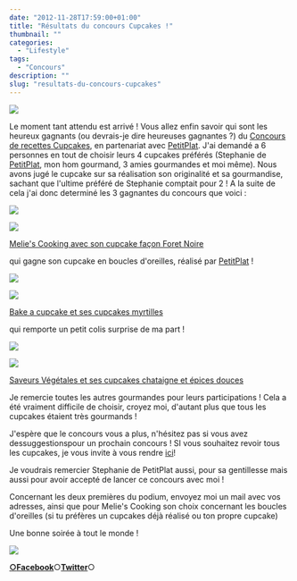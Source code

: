 ```yaml
---
date: "2012-11-28T17:59:00+01:00"
title: "Résultats du concours Cupcakes !"
thumbnail: ""
categories:
  - "Lifestyle"
tags:
  - "Concours"
description: ""
slug: "resultats-du-concours-cupcakes"
---
```


[![](https://cdn.rawgit.com/crokmou/images/1.0.7/i/concours_recettes_cupcakes_crokmou_partenaire_petitplat.fr_bann-300x1501-300x150.jpg)](https://cdn.rawgit.com/crokmou/images/1.0.7/i/concours_recettes_cupcakes_crokmou_partenaire_petitplat.fr_bann-300x1501.jpg)

Le moment tant attendu est arrivé ! Vous allez enfin savoir qui sont les heureux gagnants (ou devrais-je dire heureuses gagnantes ?) du [Concours de recettes Cupcakes](https://crokmou.com/2012/10/concours-recette-cupcake-partenaire-petitplat.fr.html), en partenariat avec [PetitPlat](http://www.petitplat.fr/). J'ai demandé a 6 personnes en tout de choisir leurs 4 cupcakes préférés (Stephanie de [PetitPlat](http://www.petitplat.fr/), mon hom gourmand, 3 amies gourmandes et moi même). Nous avons jugé le cupcake sur sa réalisation son originalité et sa gourmandise, sachant que l'ultime préféré de Stephanie comptait pour 2 ! A la suite de cela j'ai donc determiné les 3 gagnantes du concours que voici :

[![](https://cdn.rawgit.com/crokmou/images/1.0.7/i/1ere1.jpg)](https://cdn.rawgit.com/crokmou/images/1.0.7/i/1ere1.jpg)

[![](https://cdn.rawgit.com/crokmou/images/1.0.7/i/foret-noire1-225x3001.jpg)](https://cdn.rawgit.com/crokmou/images/1.0.7/i/foret-noire1-225x3001.jpg)

[Melie's Cooking avec son cupcake façon Foret Noire](http://meliescooking.wordpress.com/2012/11/09/cupcake-facon-foret-noire/)

qui gagne son cupcake en boucles d'oreilles, réalisé par [PetitPlat](http://www.petitplat.fr/) !

[![](https://cdn.rawgit.com/crokmou/images/1.0.7/i/2eme1.jpg)](https://cdn.rawgit.com/crokmou/images/1.0.7/i/2eme1.jpg)

[![](https://cdn.rawgit.com/crokmou/images/1.0.7/i/813524061.jpg)](https://cdn.rawgit.com/crokmou/images/1.0.7/i/813524061.jpg)

[Bake a cupcake et ses cupcakes myrtilles](http://bakeacupcake.canalblog.com/archives/2012/11/24/25658490.html)

qui remporte un petit colis surprise de ma part !

[![](https://cdn.rawgit.com/crokmou/images/1.0.7/i/3eme1.jpg)](https://cdn.rawgit.com/crokmou/images/1.0.7/i/3eme1.jpg)

[![](https://cdn.rawgit.com/crokmou/images/1.0.7/i/Diapositive1-208x3001-208x300.jpg)](https://cdn.rawgit.com/crokmou/images/1.0.7/i/Diapositive1-208x3001.jpg)

[Saveurs Végétales et ses cupcakes chataigne et épices douces](http://saveursvegetales.blogspot.com/2012/11/cupcakes-chataigne-epices-duces.html)

Je remercie toutes les autres gourmandes pour leurs participations ! Cela a été vraiment difficile de choisir, croyez moi, d'autant plus que tous les cupcakes étaient très gourmands !

J'espère que le concours vous a plus, n'hésitez pas si vous avez dessuggestionspour un prochain concours ! SI vous souhaitez revoir tous les cupcakes, je vous invite à vous rendre [ici](https://crokmou.com/2012/10/participations-au-concours-de-recettes.html)!

Je voudrais remercier Stephanie de PetitPlat aussi, pour sa gentillesse mais aussi pour avoir accepté de lancer ce concours avec moi !

Concernant les deux premières du podium, envoyez moi un mail avec vos adresses, ainsi que pour Melie's Cooking son choix concernant les boucles d'oreilles (si tu préfères un cupcakes déjà réalisé ou ton propre cupcake)

Une bonne soirée à tout le monde !

[![](https://cdn.rawgit.com/crokmou/images/1.0.7/i/Sugared_Cupcake_Treat_by_gridlocked1.gif)](https://cdn.rawgit.com/crokmou/images/1.0.7/i/Sugared_Cupcake_Treat_by_gridlocked1.gif)

[**○<span style="font-size: xx-small; margin: 0px; outline: 0px; padding: 0px;"><span style="font-family: Arial, Helvetica, sans-serif; margin: 0px; outline: 0px; padding: 0px;"></span></span>Facebook**](https://www.facebook.com/pages/CroKMou/148093255259077)○[**Twitter**](https://twitter.com/Crokmou)○